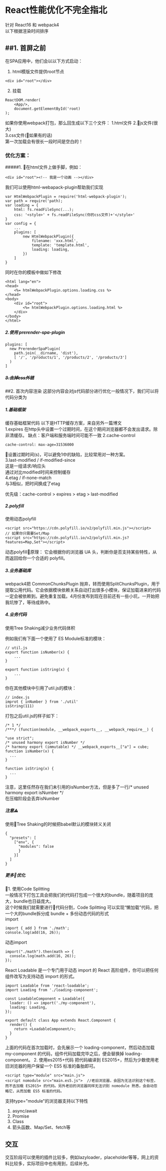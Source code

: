 # React性能优化不完全指北
针对 React16 和 webpack4  
以下根据渲染时间排序  

##1. 首屏之前
---
在SPA应用中，他们会以以下方式启动：  
1. html模版文件提供root节点
```
<div id="root"></div>
```
2. 挂载  
```
ReactDOM.render(
    <App/>,
    document.getElementById('root)
);
```
如果你使用webpack打包，那么回生成以下三个文件： 
1.html文件
2.js文件(很大)  
3.css文件(如果有的话)  
第一次加载会有很长一段时间是空白的！
### 优化方案：
#####1. 在html文件上做手脚，例如：
```
<div id="root"><!-- 我是一个动画 --></div>
```
我们可以使用html-webapack-plugin帮助我们实现 
``` 
var HtmlWebpackPlugin = require('html-webpack-plugin');
var path = require('path);
var loading = {
    html: fs.readFileSync(...);
    css: '<style>' + fs.readFileSync(你的css文件)+'</style>'
}
var config = {
    ...
    plugins: [
        new HtmlWebpackPlugin({
            filename: 'xxx.html',
            template: 'template.html',
            loading: loading,
        })
    ]
}
```
同时在你的模板中做如下修改
```
<html lang="en">
<head>
    <%= htmlWebpackPlugin.options.loading.css %>
</head>
<body>
    <div id="root">
        <%= htmlWebpackPlugin.options.loading.html %>
    </div>
</body>
</html>
```
##### 2.使用 prerender-spa-plugin
```
plugins: [
  new PrerenderSpaPlugin(
    path.join(__dirname, 'dist'),
    [ '/', '/products/1', '/products/2', '/products/3']
  )
]
```
##### ~~3.去掉css外链~~

##2. 首次内容渲染
这部分内容会对js代码部分进行优化一般情况下，我们可以将代码分类为    
##### 1.基础框架  
缓存基础框架代码
以下是HTTP缓存方案，来自另外一篇博文  
1.expires
在http头中设置一个过期时间，在这个期间浏览器都不会发出请求。除非清缓存。
缺点：客户端和服务端时间可能不一致
2.cache-control
```
cache-control: max-age=31536000
```
设置过期时间(s)，可以避免1中的缺陷，比较常用对一种方案。  
3.last-modified / if-modified-since  
这是一组请求/响应头    
通过对比modified时间来控制缓存  
4.etag / if-none-match   
与3相似，把时间换成了etag  
   
优先级：cache-control > expires > etag > last-modified  

##### 2.polyfill  
使用动态polyfill
```
<script src="https://cdn.polyfill.io/v2/polyfill.min.js"></script>
// 如果你只需要Set/Map
<script src="https://cdn.polyfill.io/v2/polyfill.min.js?features=Map,Set"></script>

```
动态polyfill原理： 它会根据你的浏览器 UA 头，判断你是否支持某些特性，从而返回给你一个合适的 polyfill。  

##### 3.业务基础库
webpack4把 CommonChunksPlugin 抛弃，转而使用SplitChunksPlugin，用于提取公用代码。它会依据模块依赖关系自动打出很多小模块，保证加载进来的代码一定会被依赖到。避免重复加载。4月份发布到现在目前还有一些小坑，一开始把我坑惨了，等待成熟中。  

##### 4.业务代码
使用Tree Shaking减少业务代码体积  

例如我们有下面一个使用了 ES Module标准的模块：
```
// util.js
export function isNumber(x) {
    ...
}

export function isString(x) {
    ...
}
```
你在其他模块中引用了util.js的模块： 
```
// index.js
improt { inNumber } from './util'
isString(111)
```
打包之后util.js的样子如下：
```
/* 1 */
/***/ (function(module, __webpack_exports__, __webpack_require__) {

"use strict";
/* unused harmony export isNumber */
/* harmony export (immutable) */ __webpack_exports__["a"] = cube;
function isNumber(x) {
  ...
}

function isString(x) {
  ...
}
```
注意，这里任然存在我们未引用的isNumber方法，但是多了一行/* unused harmony export isNumber */  
在压缩阶段会丢弃isNumber  
##### 注意⚠️
使用Tree Shaking的时候把babel默认的模块转义关闭   
```
{
  "presets": [
    ["env", {
      "modules": false
      }
    }]
  ]
}
```

##### 更多优化
1. 使用Code Splitting  
一般情况下打包工具会把我们的代码打包成一个很大的bundle，随着项目的庞大，bundle也日益庞大。  
这个时候我们就需要进行代码分割，Code Splitting 可以实现“懒加载”代码，把一个大的bundle拆分成 bundle + 多份动态代码的形式  
import 
```
import { add } from './math';
console.log(add(16, 26));
```
动态import
```
import("./math").then(math => {
  console.log(math.add(16, 26));
});
```
React Loadable 是一个专门用于动态 import 的 React 高阶组件，你可以把任何组件改写为支持动态 import 的形式。
```
import Loadable from 'react-loadable';
import Loading from './loading-component';

const LoadableComponent = Loadable({
  loader: () => import('./my-component'),
  loading: Loading,
});

export default class App extends React.Component {
  render() {
    return <LoadableComponent/>;
  }
}
```
上面的代码在首次加载时，会先展示一个 loading-component，然后动态加载 my-component 的代码，组件代码加载完毕之后，便会替换掉 loading-component。
2. 使用es2015+代码
把代码编译到 ES2015+，然后为少数使用老旧浏览器的用户保留一个 ES5 标准的备胎即可。  
```
<script type="module" src="main.js">  
<script nomodule src="main.es5.js">  //老旧浏览器，会因为无法识别这个标签，而不去加载 ES2015+ 的代码。另外老旧的浏览器同样无法识别 nomodule 熟悉，会自动忽略它，从而加载 ES5 标准的代码。 
``` 
支持type="module"的浏览器支持以下特性  
1. async/await  
2. Promise  
3. Class  
4. 箭头函数、Map/Set、fetch等 

## 交互 
交互阶段可以使用的插件比较多，例如lazyloader，placeholder等等，网上的资料比较多，实际项目中也有用到，后续补充。